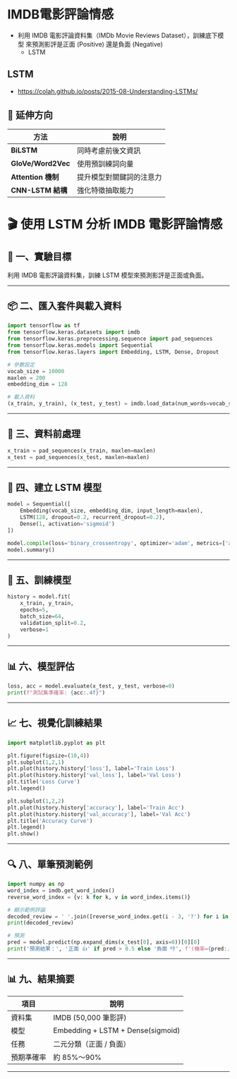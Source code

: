 # IMDB電影評論情感
- 利用 IMDB 電影評論資料集（IMDb Movie Reviews Dataset），訓練底下模型 來預測影評是正面 (Positive) 還是負面 (Negative)
  - LSTM 
## LSTM
- https://colah.github.io/posts/2015-08-Understanding-LSTMs/

## 🚀 延伸方向
| 方法 | 說明 |
|------|------|
| **BiLSTM** | 同時考慮前後文資訊 |
| **GloVe/Word2Vec** | 使用預訓練詞向量 |
| **Attention 機制** | 提升模型對關鍵詞的注意力 |
| **CNN-LSTM 結構** | 強化特徵抽取能力 |


# 🎬 使用 LSTM 分析 IMDB 電影評論情感

## 📘 一、實驗目標
利用 IMDB 電影評論資料集，訓練 LSTM 模型來預測影評是正面或負面。

---

## 📦 二、匯入套件與載入資料
```python
import tensorflow as tf
from tensorflow.keras.datasets import imdb
from tensorflow.keras.preprocessing.sequence import pad_sequences
from tensorflow.keras.models import Sequential
from tensorflow.keras.layers import Embedding, LSTM, Dense, Dropout

# 參數設定
vocab_size = 10000
maxlen = 200
embedding_dim = 128

# 載入資料
(x_train, y_train), (x_test, y_test) = imdb.load_data(num_words=vocab_size)
```

---

## 🧹 三、資料前處理
```python
x_train = pad_sequences(x_train, maxlen=maxlen)
x_test = pad_sequences(x_test, maxlen=maxlen)
```

---

## 🧠 四、建立 LSTM 模型
```python
model = Sequential([
    Embedding(vocab_size, embedding_dim, input_length=maxlen),
    LSTM(128, dropout=0.2, recurrent_dropout=0.2),
    Dense(1, activation='sigmoid')
])

model.compile(loss='binary_crossentropy', optimizer='adam', metrics=['accuracy'])
model.summary()
```

---

## 🧩 五、訓練模型
```python
history = model.fit(
    x_train, y_train,
    epochs=5,
    batch_size=64,
    validation_split=0.2,
    verbose=1
)
```

---

## 📊 六、模型評估
```python
loss, acc = model.evaluate(x_test, y_test, verbose=0)
print(f"測試集準確率: {acc:.4f}")
```

---

## 📈 七、視覺化訓練結果
```python
import matplotlib.pyplot as plt

plt.figure(figsize=(10,4))
plt.subplot(1,2,1)
plt.plot(history.history['loss'], label='Train Loss')
plt.plot(history.history['val_loss'], label='Val Loss')
plt.title('Loss Curve')
plt.legend()

plt.subplot(1,2,2)
plt.plot(history.history['accuracy'], label='Train Acc')
plt.plot(history.history['val_accuracy'], label='Val Acc')
plt.title('Accuracy Curve')
plt.legend()
plt.show()
```

---

## 🔍 八、單筆預測範例
```python
import numpy as np
word_index = imdb.get_word_index()
reverse_word_index = {v: k for k, v in word_index.items()}

# 顯示範例評論
decoded_review = ' '.join([reverse_word_index.get(i - 3, '?') for i in x_train[0]])
print(decoded_review)

# 預測
pred = model.predict(np.expand_dims(x_test[0], axis=0))[0][0]
print('預測結果：', '正面 👍' if pred > 0.5 else '負面 👎', f'(機率={pred:.2f})')
```

---

## 📊 九、結果摘要
| 項目 | 說明 |
|------|------|
| 資料集 | IMDB (50,000 筆影評) |
| 模型 | Embedding + LSTM + Dense(sigmoid) |
| 任務 | 二元分類（正面 / 負面） |
| 預期準確率 | 約 85%～90% |

---


